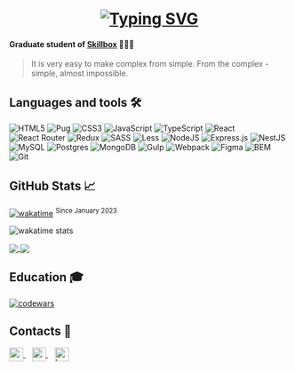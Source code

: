 <h1 align="center"> 
  <a href="https://git.io/typing-svg"><img src="https://readme-typing-svg.herokuapp.com?font=Fira+Code&weight=600&size=32&pause=1000&color=2787F7&width=435&lines=Hi+there%2C+I'm+Mikhail%F0%9F%91%8B" alt="Typing SVG" /></a>
</h1>
<!--  Hi there, I'm Mikhail👋 -->

#### Graduate student of [Skillbox](https://skillbox.ru) 👨🏽‍🎓

>  It is very easy to make complex from simple. From the complex - simple, almost impossible.

## Languages and tools 🛠

![HTML5](https://img.shields.io/badge/html5-%23E34F26.svg?style=for-the-badge&logo=html5&logoColor=white)
![Pug](https://img.shields.io/badge/-Pug-f5f5f5?style=for-the-badge&logo=pug&logoColor=A86454)
![CSS3](https://img.shields.io/badge/css3-%231572B6.svg?style=for-the-badge&logo=css3&logoColor=white)
![JavaScript](https://img.shields.io/badge/javascript-%23323330.svg?style=for-the-badge&logo=javascript&logoColor=%23F7DF1E)
![TypeScript](https://img.shields.io/badge/typescript-%23007ACC.svg?style=for-the-badge&logo=typescript&logoColor=white)
![React](https://img.shields.io/badge/react-%2320232a.svg?style=for-the-badge&logo=react&logoColor=%2361DAFB)
![React Router](https://img.shields.io/badge/React_Router-CA4245?style=for-the-badge&logo=react-router&logoColor=white)
![Redux](https://img.shields.io/badge/redux-%23593d88.svg?style=for-the-badge&logo=redux&logoColor=white)
![SASS](https://img.shields.io/badge/SASS-hotpink.svg?style=for-the-badge&logo=SASS&logoColor=white)
![Less](https://img.shields.io/badge/less-2B4C80?style=for-the-badge&logo=less&logoColor=white)
![NodeJS](https://img.shields.io/badge/node.js-6DA55F?style=for-the-badge&logo=node.js&logoColor=white)
![Express.js](https://img.shields.io/badge/express.js-%23404d59.svg?style=for-the-badge&logo=express&logoColor=%2361DAFB)
![NestJS](https://img.shields.io/badge/nestjs-%23E0234E.svg?style=for-the-badge&logo=nestjs&logoColor=white)
![MySQL](https://img.shields.io/badge/mysql-%2300f.svg?style=for-the-badge&logo=mysql&logoColor=white)
![Postgres](https://img.shields.io/badge/postgres-%23316192.svg?style=for-the-badge&logo=postgresql&logoColor=white)
![MongoDB](https://img.shields.io/badge/MongoDB-%234ea94b.svg?style=for-the-badge&logo=mongodb&logoColor=white)
![Gulp](https://img.shields.io/badge/GULP-%23CF4647.svg?style=for-the-badge&logo=gulp&logoColor=white)
![Webpack](https://img.shields.io/badge/webpack-%238DD6F9.svg?style=for-the-badge&logo=webpack&logoColor=black)
![Figma](https://img.shields.io/badge/figma-%23F24E1E.svg?style=for-the-badge&logo=figma&logoColor=white)
![BEM](https://img.shields.io/badge/-BEM-f5f5f5?style=for-the-badge)
![Git](https://img.shields.io/badge/git%20-%23F05033.svg?&style=for-the-badge&logo=git&logoColor=white)

## GitHub Stats 📈

[![wakatime](https://wakatime.com/badge/user/4762c287-47a9-4282-b1c8-a3149ffe73d8.svg)](https://wakatime.com/@4762c287-47a9-4282-b1c8-a3149ffe73d8)
<sup>Since January 2023</sup>

![wakatime stats](https://github-readme-stats.vercel.app/api/wakatime?username=@Mikhail_Yanov&layout=compact&theme=graywhite)

<a href="https://github.com/Mikhail39yanov">
  <img align="center" src="https://github-readme-stats.vercel.app/api/top-langs/?username=Mikhail39yanov&layout=compact&theme=transparent" />
</a>
<a href="https://github.com/Mikhail39yanov">
  <img align="center" src="https://github-readme-stats.vercel.app/api?username=Mikhail39yanov&show_icons=true&theme=transparent" />
</a>

## Education 🎓

[![codewars](https://www.codewars.com/users/Mikhail39yanov/badges/small)](https://www.codewars.com/users/Mikhail39yanov)

## Contacts 📲

<a href="https://t.me/Mikhail_yanov" target="blank">
  <img align="center" src="https://cdn-icons-png.flaticon.com/512/2111/2111646.png" alt="yandex" height="25" width="25" />
</a>&nbsp;&nbsp;
<a href="mailto:yanovmikhailco@ya.ru" target="blank">
  <img align="center" src="https://upload.wikimedia.org/wikipedia/commons/5/55/Yandex_Mail_icon.svg" alt="yandex" height="25" width="25" />
</a>&nbsp;&nbsp;
<a href="https://career.habr.com/mikhail_yanov" target="blank"><img align="center" src="https://pbs.twimg.com/profile_images/1205171034938335232/Hor30ilG_400x400.jpg" alt="habr career" height="25" width="25" /></a>

<!-- [![willianrod's wakatime stats](https://github-readme-stats.vercel.app/api/wakatime?username=Mikhail_Yanov)](https://wakatime.com/dashboard) -->


<!-- [![trophy](https://github-profile-trophy.vercel.app/?username=Mikhail39yanov&theme=algolia)](https://github.com/ryo-ma/github-profile-trophy) -->
  

<!--
**Mikhail39yanov/Mikhail39yanov** is a ✨ _special_ ✨ repository because its `README.md` (this file) appears on your GitHub profile.

Here are some ideas to get you started:

- 🔭 I’m currently working on ...
- 🌱 I’m currently learning ...
- 👯 I’m looking to collaborate on ...
- 🤔 I’m looking for help with ...
- 💬 Ask me about ...
- 📫 How to reach me: ...
- 😄 Pronouns: ...
- ⚡ Fun fact: ...
-->
